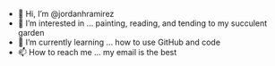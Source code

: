 - 👋 Hi, I’m @jordanhramirez
- 👀 I’m interested in ... painting, reading, and tending to my succulent garden
- 🌱 I’m currently learning ... how to use GitHub and code
- 📫 How to reach me ... my email is the best 

<!---
jordanhramirez/jordanhramirez is a ✨ special ✨ repository because its `README.md` (this file) appears on your GitHub profile.
You can click the Preview link to take a look at your changes.
--->
